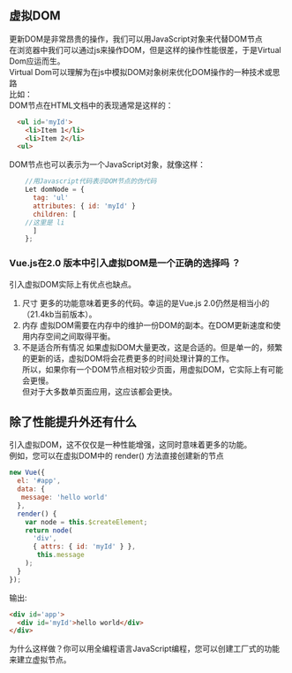 
## 虚拟DOM  
更新DOM是非常昂贵的操作，我们可以用JavaScript对象来代替DOM节点  
在浏览器中我们可以通过js来操作DOM，但是这样的操作性能很差，于是Virtual Dom应运而生。  
Virtual Dom可以理解为在js中模拟DOM对象树来优化DOM操作的一种技术或思路    
比如：  
DOM节点在HTML文档中的表现通常是这样的：  

```html
  <ul id='myId'>
    <li>Item 1</li>
    <li>Item 2</li>
  <ul>
```

DOM节点也可以表示为一个JavaScript对象，就像这样：

```javascript
    //用Javascript代码表示DOM节点的伪代码
    Let domNode = {
      tag: 'ul'
      attributes: { id: 'myId' }
      children: [
    //这里是 li
      ]
    };
```

### Vue.js在2.0 版本中引入虚拟DOM是一个正确的选择吗 ？
引入虚拟DOM实际上有优点也缺点。 

1. 尺寸 
更多的功能意味着更多的代码。幸运的是Vue.js 2.0仍然是相当小的（21.4kb当前版本）。 
2. 内存 
虚拟DOM需要在内存中的维护一份DOM的副本。在DOM更新速度和使用内存空间之间取得平衡。 
3. 不是适合所有情况 
如果虚拟DOM大量更改，这是合适的。但是单一的，频繁的更新的话，虚拟DOM将会花费更多的时间处理计算的工作。  
所以，如果你有一个DOM节点相对较少页面，用虚拟DOM，它实际上有可能会更慢。  
但对于大多数单页面应用，这应该都会更快。
## 除了性能提升外还有什么
引入虚拟DOM，这不仅仅是一种性能增强，这同时意味着更多的功能。  
例如，您可以在虚拟DOM中的 render() 方法直接创建新的节点  

```javascript
new Vue({
  el: '#app',
  data: {
   message: 'hello world'
  },
  render() {
    var node = this.$createElement;
    return node(
      'div', 
      { attrs: { id: 'myId' } }, 
       this.message
    );
  }
});
```

输出:

```html
<div id='app'>
  <div id='myId'>hello world</div>
</div>
```

为什么这样做？你可以用全编程语言JavaScript编程，您可以创建工厂式的功能来建立虚拟节点。
